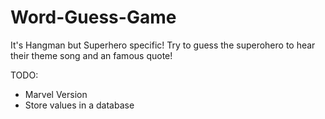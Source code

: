 # Word-Guess-Game

It's Hangman but Superhero specific! Try to guess the superohero to hear their theme song and an famous quote!

TODO:
  - Marvel Version
  - Store values in a database
